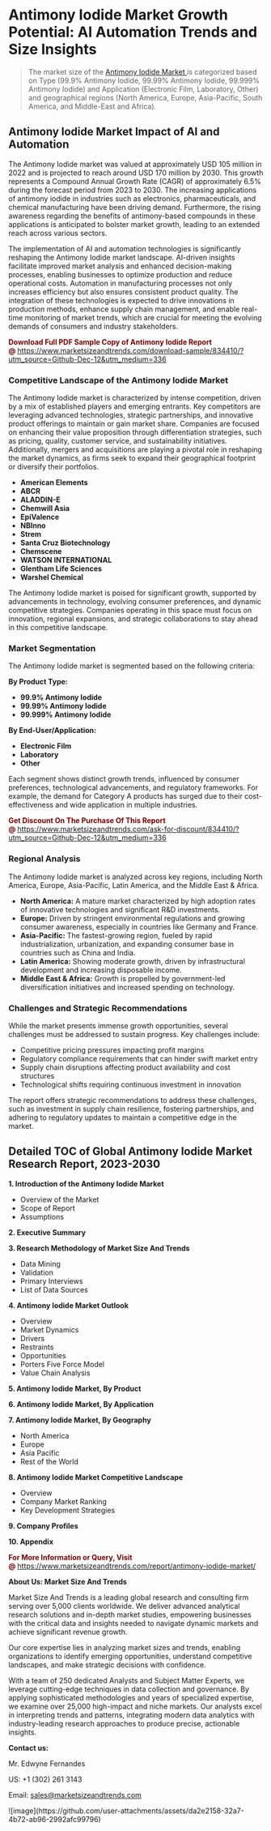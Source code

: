 <H1>Antimony Iodide Market Growth Potential: AI Automation Trends and Size Insights</H1><blockquote><p>The market size of the <a href="https://www.marketsizeandtrends.com/download-sample/834410/?utm_source=Github-Dec-12&amp;utm_medium=336" target="_blank">Antimony Iodide Market </a>is categorized based on Type (99.9% Antimony Iodide, 99.99% Antimony Iodide, 99.999% Antimony Iodide) and Application (Electronic Film, Laboratory, Other) and geographical regions (North America, Europe, Asia-Pacific, South America, and Middle-East and Africa).</p></blockquote><p><h2>Antimony Iodide Market Impact of AI and Automation</h2><p>The Antimony Iodide market was valued at approximately USD 105 million in 2022 and is projected to reach around USD 170 million by 2030. This growth represents a Compound Annual Growth Rate (CAGR) of approximately 6.5% during the forecast period from 2023 to 2030. The increasing applications of antimony iodide in industries such as electronics, pharmaceuticals, and chemical manufacturing have been driving demand. Furthermore, the rising awareness regarding the benefits of antimony-based compounds in these applications is anticipated to bolster market growth, leading to an extended reach across various sectors.</p><p>The implementation of AI and automation technologies is significantly reshaping the Antimony Iodide market landscape. AI-driven insights facilitate improved market analysis and enhanced decision-making processes, enabling businesses to optimize production and reduce operational costs. Automation in manufacturing processes not only increases efficiency but also ensures consistent product quality. The integration of these technologies is expected to drive innovations in production methods, enhance supply chain management, and enable real-time monitoring of market trends, which are crucial for meeting the evolving demands of consumers and industry stakeholders.</p></p><p><strong><span style="color: #800000;">Download Full PDF Sample Copy of Antimony Iodide Report @</span>&nbsp;</strong><a href="https://www.marketsizeandtrends.com/download-sample/834410/?utm_source=Github-Dec-12&amp;utm_medium=336">https://www.marketsizeandtrends.com/download-sample/834410/?utm_source=Github-Dec-12&amp;utm_medium=336</a></p><h3>Competitive Landscape of the Antimony Iodide Market</h3><p>The Antimony Iodide market is characterized by intense competition, driven by a mix of established players and emerging entrants. Key competitors are leveraging advanced technologies, strategic partnerships, and innovative product offerings to maintain or gain market share. Companies are focused on enhancing their value proposition through differentiation strategies, such as pricing, quality, customer service, and sustainability initiatives. Additionally, mergers and acquisitions are playing a pivotal role in reshaping the market dynamics, as firms seek to expand their geographical footprint or diversify their portfolios.</p><p><strong><p><ul><li>American Elements </li><li> ABCR </li><li> ALADDIN-E </li><li> Chemwill Asia </li><li> EpiValence </li><li> NBInno </li><li> Strem </li><li> Santa Cruz Biotechnology </li><li> Chemscene </li><li> WATSON INTERNATIONAL </li><li> Glentham Life Sciences </li><li> Warshel Chemical</p></li></ul></p></strong></p><p>The Antimony Iodide market is poised for significant growth, supported by advancements in technology, evolving consumer preferences, and dynamic competitive strategies. Companies operating in this space must focus on innovation, regional expansions, and strategic collaborations to stay ahead in this competitive landscape.</p><h3>Market Segmentation</h3><p>The Antimony Iodide market is segmented based on the following criteria:</p><p><strong>By Product Type:</strong></p><p><strong><p><ul><li>99.9% Antimony Iodide </li><li> 99.99% Antimony Iodide </li><li> 99.999% Antimony Iodide</p></li></ul></p></strong></p><p><strong>By End-User/Application:</strong></p><p><strong><p><ul><li>Electronic Film </li><li> Laboratory </li><li> Other</p></li></ul></p></strong></p><p>Each segment shows distinct growth trends, influenced by consumer preferences, technological advancements, and regulatory frameworks. For example, the demand for Category A products has surged due to their cost-effectiveness and wide application in multiple industries.</p><p><strong><span style="color: #800000;">Get Discount On The Purchase Of This Report @&nbsp;</span></strong><a href="https://www.marketsizeandtrends.com/ask-for-discount/834410/?utm_source=Github-Dec-12&amp;utm_medium=336">https://www.marketsizeandtrends.com/ask-for-discount/834410/?utm_source=Github-Dec-12&amp;utm_medium=336</a></p><h3>Regional Analysis</h3><p>The Antimony Iodide market is analyzed across key regions, including North America, Europe, Asia-Pacific, Latin America, and the Middle East &amp; Africa.</p><ul><li><strong>North America:</strong> A mature market characterized by high adoption rates of innovative technologies and significant R&amp;D investments.</li><li><strong>Europe:</strong> Driven by stringent environmental regulations and growing consumer awareness, especially in countries like Germany and France.</li><li><strong>Asia-Pacific:</strong> The fastest-growing region, fueled by rapid industrialization, urbanization, and expanding consumer base in countries such as China and India.</li><li><strong>Latin America:</strong> Showing moderate growth, driven by infrastructural development and increasing disposable income.</li><li><strong>Middle East &amp; Africa:</strong> Growth is propelled by government-led diversification initiatives and increased spending on technology.</li></ul><h3>Challenges and Strategic Recommendations</h3><p>While the market presents immense growth opportunities, several challenges must be addressed to sustain progress. Key challenges include:</p><ul><li>Competitive pricing pressures impacting profit margins</li><li>Regulatory compliance requirements that can hinder swift market entry</li><li>Supply chain disruptions affecting product availability and cost structures</li><li>Technological shifts requiring continuous investment in innovation</li></ul><p>The report offers strategic recommendations to address these challenges, such as investment in supply chain resilience, fostering partnerships, and adhering to regulatory updates to maintain a competitive edge in the market.</p><h2>Detailed TOC of Global Antimony Iodide Market Research Report, 2023-2030</h2><p><strong>1. Introduction of the Antimony Iodide Market</strong></p><ul><li>Overview of the Market</li><li>Scope of Report</li><li>Assumptions&nbsp;</li></ul><p><strong>2. Executive Summary</strong></p><p><strong>3. Research Methodology of <strong>Market Size And Trends</strong></strong></p><ul><li>Data Mining</li><li>Validation</li><li>Primary Interviews</li><li>List of Data Sources&nbsp;</li></ul><p><strong>4. Antimony Iodide Market Outlook</strong></p><ul><li>Overview</li><li>Market Dynamics</li><li>Drivers</li><li>Restraints</li><li>Opportunities</li><li>Porters Five Force Model</li><li>Value Chain Analysis&nbsp;</li></ul><p><strong>5. Antimony Iodide Market, By Product</strong></p><p><strong>6. Antimony Iodide Market, By Application</strong></p><p><strong>7. Antimony Iodide Market, By Geography</strong></p><ul><li>North America</li><li>Europe</li><li>Asia Pacific</li><li>Rest of the World&nbsp;</li></ul><p><strong>8. Antimony Iodide Market Competitive Landscape</strong></p><ul><li>Overview</li><li>Company Market Ranking</li><li>Key Development Strategies&nbsp;</li></ul><p><strong>9. Company Profiles</strong></p><p><strong>10. Appendix</strong></p><p><strong><span style="color: #800000;">For More Information or Query, Visit @&nbsp;</span></strong><a href="https://www.marketsizeandtrends.com/report/antimony-iodide-market/">https://www.marketsizeandtrends.com/report/antimony-iodide-market/</a></p><p></p><p><strong>About Us:&nbsp;Market Size And Trends</strong></p><p>Market Size And Trends&nbsp;is a leading global research and consulting firm serving over 5,000 clients worldwide. We deliver advanced analytical research solutions and in-depth market studies, empowering businesses with the critical data and insights needed to navigate dynamic markets and achieve significant revenue growth.</p><p>Our core expertise lies in analyzing market sizes and trends, enabling organizations to identify emerging opportunities, understand competitive landscapes, and make strategic decisions with confidence.</p><p>With a team of 250 dedicated Analysts and Subject Matter Experts, we leverage cutting-edge techniques in data collection and governance. By applying sophisticated methodologies and years of specialized expertise, we examine over 25,000 high-impact and niche markets. Our analysts excel in interpreting trends and patterns, integrating modern data analytics with industry-leading research approaches to produce precise, actionable insights.</p><p><strong>Contact us:</strong></p><p>Mr. Edwyne Fernandes</p><p>US: +1 (302) 261 3143</p><p>Email: <a href="mailto:sales@marketsizeandtrends.com">sales@marketsizeandtrends.com</a>&nbsp;</p>
![image](https://github.com/user-attachments/assets/da2e2158-32a7-4b72-ab96-2992afc99796)
